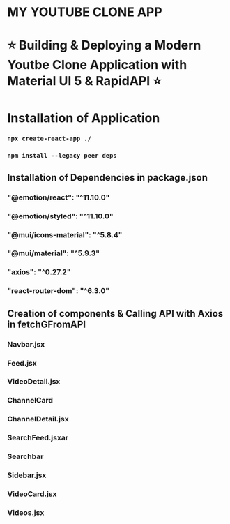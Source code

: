 # MY YOUTUBE CLONE APP

# ⭐ Building & Deploying a Modern Youtbe Clone Application with Material UI 5 & RapidAPI ⭐


# Installation of Application

### `npx create-react-app ./`
### `npm install --legacy peer deps`


## Installation of Dependencies in package.json

### "@emotion/react": "^11.10.0"
### "@emotion/styled": "^11.10.0"
### "@mui/icons-material": "^5.8.4"
### "@mui/material": "^5.9.3"
### "axios": "^0.27.2"
### "react-router-dom": "^6.3.0"

## Creation of components & Calling API with Axios in fetchGFromAPI

### Navbar.jsx
### Feed.jsx
### VideoDetail.jsx
### ChannelCard
### ChannelDetail.jsx
### SearchFeed.jsxar
### Searchbar
### Sidebar.jsx
### VideoCard.jsx
### Videos.jsx










